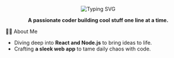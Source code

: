 <p align="center">
  <img src="https://readme-typing-svg.herokuapp.com?font=Fira+Code&size=32&duration=4000&pause=1000&color=008a00&center=true&vCenter=true&width=500&lines=Hey+There!;I’m+Vivek290100!;Developer+%7C+Innovator" alt="Typing SVG" />
</p>

<p align="center">
  <strong>A passionate coder building cool stuff one line at a time.</strong>
</p>


 🧑‍💻 About Me
-  Diving deep into **React and Node.js** to bring ideas to life.
-  Crafting **a sleek web app** to tame daily chaos with code.
